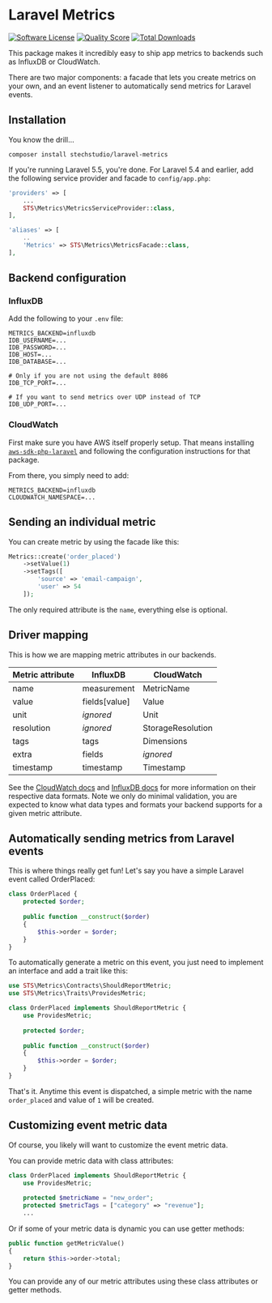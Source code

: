 # Laravel Metrics

[![Software License](https://img.shields.io/badge/license-MIT-brightgreen.svg?style=flat-square)](LICENSE.md)
[![Quality Score](https://img.shields.io/scrutinizer/g/stechstudio/laravel-metrics.svg?style=flat-square)](https://scrutinizer-ci.com/g/stechstudio/laravel-metrics)
[![Total Downloads](https://img.shields.io/packagist/dt/stechstudio/laravel-metrics.svg?style=flat-square)](https://packagist.org/packages/stechstudio/laravel-metrics)

This package makes it incredibly easy to ship app metrics to backends such as InfluxDB or CloudWatch.

There are two major components: a facade that lets you create metrics on your own, and an event listener to automatically send metrics for Laravel events.
   
## Installation

You know the drill...

```
composer install stechstudio/laravel-metrics
```

If you're running Laravel 5.5, you're done. For Laravel 5.4 and earlier, add the following service provider and facade to `config/app.php`:

```php
'providers' => [
    ...
    STS\Metrics\MetricsServiceProvider::class,
],

'aliases' => [
    ..
    'Metrics' => STS\Metrics\MetricsFacade::class,
],
```

## Backend configuration

### InfluxDB

Add the following to your `.env` file:

```
METRICS_BACKEND=influxdb
IDB_USERNAME=...
IDB_PASSWORD=...
IDB_HOST=...
IDB_DATABASE=...

# Only if you are not using the default 8086
IDB_TCP_PORT=...

# If you want to send metrics over UDP instead of TCP
IDB_UDP_PORT=...
```

### CloudWatch

First make sure you have AWS itself properly setup. That means installing [`aws-sdk-php-laravel`](https://github.com/aws/aws-sdk-php-laravel) and following the configuration instructions for that package.
 
From there, you simply need to add:

```
METRICS_BACKEND=influxdb
CLOUDWATCH_NAMESPACE=...
```

## Sending an individual metric

You can create metric by using the facade like this:

```php
Metrics::create('order_placed')
    ->setValue(1)
    ->setTags([
        'source' => 'email-campaign',
        'user' => 54
    ]);
```

The only required attribute is the `name`, everything else is optional. 

## Driver mapping

This is how we are mapping metric attributes in our backends.  

| Metric attribute | InfluxDB      | CloudWatch        |
| ---------------- | ------------- | ----------------- |
| name             | measurement   | MetricName        |
| value            | fields[value] | Value             |
| unit             | _ignored_     | Unit              |
| resolution       | _ignored_     | StorageResolution |
| tags             | tags          | Dimensions        |
| extra            | fields        | _ignored_         |
| timestamp        | timestamp     | Timestamp         |

See the [CloudWatch docs](http://docs.aws.amazon.com/AmazonCloudWatch/latest/APIReference/API_MetricDatum.html) and [InfluxDB docs](https://docs.influxdata.com/influxdb/latest/concepts/key_concepts/) for more information on their respective data formats. Note we only do minimal validation, you are expected to know what data types and formats your backend supports for a given metric attribute.

## Automatically sending metrics from Laravel events

This is where things really get fun! Let's say you have a simple Laravel event called OrderPlaced:

```php
class OrderPlaced {
    protected $order;
    
    public function __construct($order)
    {
        $this->order = $order;
    }
}
```

To automatically generate a metric on this event, you just need to implement an interface and add a trait like this:
 
```php
use STS\Metrics\Contracts\ShouldReportMetric;
use STS\Metrics\Traits\ProvidesMetric;

class OrderPlaced implements ShouldReportMetric {
    use ProvidesMetric;
    
    protected $order;
    
    public function __construct($order)
    {
        $this->order = $order;
    }
}
```

That's it. Anytime this event is dispatched, a simple metric with the name `order_placed` and value of `1` will be created.

## Customizing event metric data

Of course, you likely will want to customize the event metric data. 

You can provide metric data with class attributes:

```php
class OrderPlaced implements ShouldReportMetric {
    use ProvidesMetric;
    
    protected $metricName = "new_order";
    protected $metricTags = ["category" => "revenue"];
    ...
```

Or if some of your metric data is dynamic you can use getter methods:

```php
public function getMetricValue()
{
    return $this->order->total;
}
```

You can provide any of our metric attributes using these class attributes or getter methods. 
